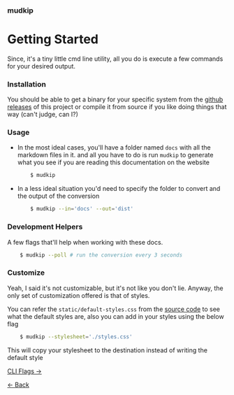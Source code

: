 ### mudkip

# Getting Started

Since, it's a tiny little cmd line utility, all you do is execute a few commands
for your desired output.

### Installation

You should be able to get a binary for your specific system from the [github releases](https://github.com/barelyhuman/mudkip/releases) of this project or compile it from source if you like doing things that way (can't judge, can I?)

### Usage

- In the most ideal cases, you'll have a folder named `docs` with all the markdown files in it.
  and all you have to do is run `mudkip` to generate what you see if you are reading this documentation on the website
  ```sh
      $ mudkip
  ```
- In a less ideal situation you'd need to specify the folder to convert and the output of the conversion
  ```sh
      $ mudkip --in='docs' --out='dist'
  ```

### Development Helpers

A few flags that'll help when working with these docs.

```sh
    $ mudkip --poll # run the conversion every 3 seconds
```

### Customize

Yeah, I said it's not customizable, but it's not like you don't lie. Anyway, the only set of customization offered is that of styles.

You can refer the `static/default-styles.css` from the [source code](https://github.com/barelyhuman/mudkip) to see what the default styles are, also you can add in your styles using the below flag

```sh
    $ mudkip --stylesheet='./styles.css'
```

This will copy your stylesheet to the destination instead of writing the default style

[CLI Flags &rarr;](/cli)

[&larr; Back](/)
